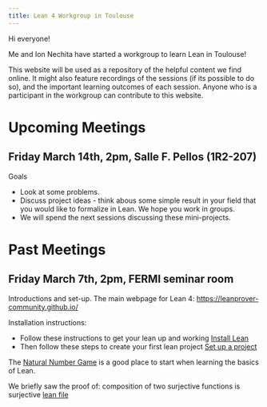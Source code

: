 ```yaml
---
title: Lean 4 Workgroup in Toulouse
---
```


Hi everyone!

Me and Ion Nechita have started a workgroup to learn Lean in Toulouse! 

This website will be used as a repository of the helpful content we find online. It might also feature recordings of the sessions (if its possible to do so), and the important learning outcomes of each session. Anyone who is a participant in the workgroup can contribute to this website. 


# Upcoming Meetings

## Friday March 14th, 2pm, Salle F. Pellos (1R2-207)

Goals
- Look at some problems.
- Discuss project ideas - think abous some simple result in your field that you would like to formalize in Lean. We hope you work in groups. 
- We will spend the next sessions discussing these mini-projects. 

# Past Meetings 


## Friday March 7th, 2pm, FERMI seminar room 

Introductions and set-up. The main webpage for Lean 4: https://leanprover-community.github.io/

Installation instructions: 
- Follow these instructions to get your lean up and working [Install Lean](https://leanprover-community.github.io/get_started.html#regular-install)
- Then follow these steps to create your first lean project [Set up a project](https://leanprover-community.github.io/install/project.html)

The [Natural Number Game](https://adam.math.hhu.de/#/g/leanprover-community/nng4) is a good place to start when learning the basics of Lean. 

We briefly saw the proof of: composition of two surjective functions is surjective [lean file](https://github.com/gulatiaabhas/leanintoulouse/blob/main/lean-files/surjective.lean)
